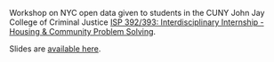 Workshop on NYC open data given to students in the CUNY John Jay College of Criminal Justice [ISP 392/393: Interdisciplinary Internship - Housing & Community Problem Solving](http://www.jjay.cuny.edu/undergraduate-academic-internship-courses).

Slides are [available here](https://data-guest-lectures.github.io/intro-open-data-heatseek/).